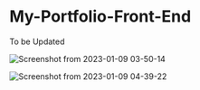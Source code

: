 # My-Portfolio-Front-End
To be Updated

![Screenshot from 2023-01-09 03-50-14](https://user-images.githubusercontent.com/46927702/211233227-22010632-294c-4493-8cf5-761fbc4953c3.png)

![Screenshot from 2023-01-09 04-39-22](https://user-images.githubusercontent.com/46927702/211233276-208950dd-e31f-4f56-a352-a7466231372b.png)


